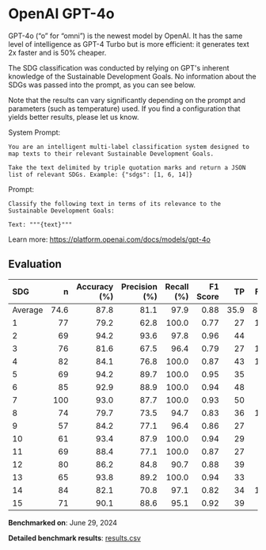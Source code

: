 # OpenAI GPT-4o

GPT-4o (“o” for “omni”) is the newest model by OpenAI. It has the same level
of intelligence as GPT-4 Turbo but is more efficient: it generates text 2x
faster and is 50% cheaper. 

The SDG classification was conducted by relying on GPT's inherent knowledge of
the Sustainable Development Goals. No information about the SDGs was passed
into the prompt, as you can see below.

Note that the results can vary significantly depending on the prompt and
parameters (such as temperature) used. If you find a configuration that yields
better results, please let us know.

System Prompt:

```
You are an intelligent multi-label classification system designed to map texts to their relevant Sustainable Development Goals.

Take the text delimited by triple quotation marks and return a JSON list of relevant SDGs. Example: {"sdgs": [1, 6, 14]}
```

Prompt:

```
Classify the following text in terms of its relevance to the Sustainable Development Goals:

Text: """{text}"""
```


Learn more: https://platform.openai.com/docs/models/gpt-4o

## Evaluation

| SDG     |    n |   Accuracy (%) |   Precision (%) |   Recall (%) |   F1 Score |   TP |   FP |   TN |   FN |
|:--------|-----:|---------------:|----------------:|-------------:|-----------:|-----:|-----:|-----:|-----:|
| Average | 74.6 |           87.8 |            81.1 |         97.9 |       0.88 | 35.9 |  8.3 | 29.6 |  0.8 |
| 1       |   77 |           79.2 |            62.8 |        100.0 |       0.77 |   27 |   16 |   34 |    0 |
| 2       |   69 |           94.2 |            93.6 |         97.8 |       0.96 |   44 |    3 |   21 |    1 |
| 3       |   76 |           81.6 |            67.5 |         96.4 |       0.79 |   27 |   13 |   35 |    1 |
| 4       |   82 |           84.1 |            76.8 |        100.0 |       0.87 |   43 |   13 |   26 |    0 |
| 5       |   69 |           94.2 |            89.7 |        100.0 |       0.95 |   35 |    4 |   30 |    0 |
| 6       |   85 |           92.9 |            88.9 |        100.0 |       0.94 |   48 |    6 |   31 |    0 |
| 7       |  100 |           93.0 |            87.7 |        100.0 |       0.93 |   50 |    7 |   43 |    0 |
| 8       |   74 |           79.7 |            73.5 |         94.7 |       0.83 |   36 |   13 |   23 |    2 |
| 9       |   57 |           84.2 |            77.1 |         96.4 |       0.86 |   27 |    8 |   21 |    1 |
| 10      |   61 |           93.4 |            87.9 |        100.0 |       0.94 |   29 |    4 |   28 |    0 |
| 11      |   69 |           88.4 |            77.1 |        100.0 |       0.87 |   27 |    8 |   34 |    0 |
| 12      |   80 |           86.2 |            84.8 |         90.7 |       0.88 |   39 |    7 |   30 |    4 |
| 13      |   65 |           93.8 |            89.2 |        100.0 |       0.94 |   33 |    4 |   28 |    0 |
| 14      |   84 |           82.1 |            70.8 |         97.1 |       0.82 |   34 |   14 |   35 |    1 |
| 15      |   71 |           90.1 |            88.6 |         95.1 |       0.92 |   39 |    5 |   25 |    2 |

**Benchmarked on**: June 29, 2024

**Detailed benchmark results**: [results.csv](results.csv)